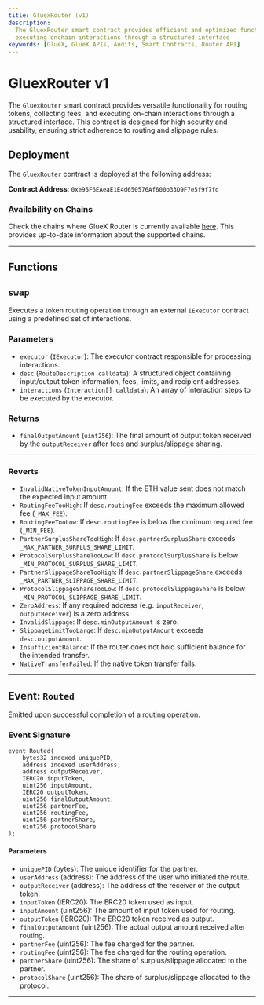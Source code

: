 ```yaml
---
title: GluexRouter (v1)
description:
  The GluexRouter smart contract provides efficient and optimized functionality for routing tokens, collecting fees and
  executing onchain interactions through a structured interface
keywords: [GlueX, GlueX APIs, Audits, Smart Contracts, Router API]
---
```


<head>
    <!-- Meta -->
    <meta charset="UTF-8"/>
    <meta name="viewport" content="width=device-width, initial-scale=1.0"/>
    <meta name="description" content="The GluexRouter smart contract provides efficient and optimized functionality for routing tokens, collecting fees and executing onchain interactions through a structured interface" />
    <meta name="keywords" content="GlueX, GlueX APIs, Audits, Smart Contracts, Router, Router API" />
    <meta name="author" content="GlueX Protocol" />
    <!-- Open Graph -->
    <meta property="og:title" content="Router API - GluexRouter (v1) | GlueX Protocol" />
    <meta property="og:description" content="The GluexRouter smart contract provides efficient and optimized functionality for routing tokens, collecting fees and executing onchain interactions through a structured interface" />
    <meta property="og:image" content="https://docs.gluex.xyz/banner.jpg" />
    <meta property="og:url" content="https://docs.gluex.xyz/gluex-apis/router-api/smart-contracts/Router" />
    <meta property="og:type" content="website" />
    <!-- Twitter -->
    <meta name="twitter:title" content="Router API - GluexRouter (v1) | GlueX Protocol" />
    <meta name="twitter:url" content="https://docs.gluex.xyz/gluex-apis/router-api/smart-contracts/Router" />
    <meta name="twitter:description" content="The GluexRouter smart contract provides efficient and optimized functionality for routing tokens, collecting fees and executing onchain interactions through a structured interface" />
    <meta name="twitter:image" content="https://docs.gluex.xyz/banner.jpg" />
    <meta name="twitter:card" content="https://docs.gluex.xyz/banner.jpg" />
</head>


# GluexRouter v1

The `GluexRouter` smart contract provides versatile functionality for routing tokens, collecting fees, and executing
on-chain interactions through a structured interface. This contract is designed for high security and usability,
ensuring strict adherence to routing and slippage rules.

## Deployment

The `GluexRouter` contract is deployed at the following address:

**Contract Address**: `0xe95F6EAeaE1E4d650576Af600b33D9F7e5f9f7fd`

### Availability on Chains

Check the chains where GlueX Router is currently available
[here](https://router.gluex.xyz/liquidity). This provides up-to-date information
about the supported chains.

---

## Functions

## `swap`

Executes a token routing operation through an external `IExecutor` contract using a predefined set of interactions.

### Parameters

- `executor` (`IExecutor`): The executor contract responsible for processing interactions.
- `desc` (`RouteDescription calldata`): A structured object containing input/output token information, fees, limits, and recipient addresses.
- `interactions` (`Interaction[] calldata`): An array of interaction steps to be executed by the executor.

### Returns

- `finalOutputAmount` (`uint256`): The final amount of output token received by the `outputReceiver` after fees and surplus/slippage sharing.

---

### Reverts

- `InvalidNativeTokenInputAmount`: If the ETH value sent does not match the expected input amount.
- `RoutingFeeTooHigh`: If `desc.routingFee` exceeds the maximum allowed fee (`_MAX_FEE`).
- `RoutingFeeTooLow`: If `desc.routingFee` is below the minimum required fee (`_MIN_FEE`).
- `PartnerSurplusShareTooHigh`: If `desc.partnerSurplusShare` exceeds `_MAX_PARTNER_SURPLUS_SHARE_LIMIT`.
- `ProtocolSurplusShareTooLow`: If `desc.protocolSurplusShare` is below `_MIN_PROTOCOL_SURPLUS_SHARE_LIMIT`.
- `PartnerSlippageShareTooHigh`: If `desc.partnerSlippageShare` exceeds `_MAX_PARTNER_SLIPPAGE_SHARE_LIMIT`.
- `ProtocolSlippageShareTooLow`: If `desc.protocolSlippageShare` is below `_MIN_PROTOCOL_SLIPPAGE_SHARE_LIMIT`.
- `ZeroAddress`: If any required address (e.g. `inputReceiver`, `outputReceiver`) is a zero address.
- `InvalidSlippage`: If `desc.minOutputAmount` is zero.
- `SlippageLimitTooLarge`: If `desc.minOutputAmount` exceeds `desc.outputAmount`.
- `InsufficientBalance`: If the router does not hold sufficient balance for the intended transfer.
- `NativeTransferFailed`: If the native token transfer fails.

---

## Event: `Routed`

Emitted upon successful completion of a routing operation.

### Event Signature

```solidity
event Routed(
    bytes32 indexed uniquePID,
    address indexed userAddress,
    address outputReceiver,
    IERC20 inputToken,
    uint256 inputAmount,
    IERC20 outputToken,
    uint256 finalOutputAmount,
    uint256 partnerFee,
    uint256 routingFee,
    uint256 partnerShare,
    uint256 protocolShare
);
```

#### Parameters

- `uniquePID` (bytes): The unique identifier for the partner.
- `userAddress` (address): The address of the user who initiated the route.
- `outputReceiver` (address): The address of the receiver of the output token.
- `inputToken` (IERC20): The ERC20 token used as input.
- `inputAmount` (uint256): The amount of input token used for routing.
- `outputToken` (IERC20): The ERC20 token received as output.
- `finalOutputAmount` (uint256): The actual output amount received after routing.
- `partnerFee` (uint256): The fee charged for the partner.
- `routingFee` (uint256): The fee charged for the routing operation.
- `partnerShare` (uint256): The share of surplus/slippage allocated to the partner.
- `protocolShare` (uint256): The share of surplus/slippage allocated to the protocol.

---
